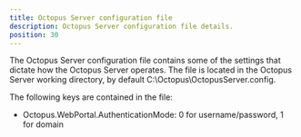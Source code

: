 ```yaml
---
title: Octopus Server configuration file
description: Octopus Server configuration file details.
position: 30
---
```


The Octopus Server configuration file contains some of the settings that dictate how the Octopus Server operates. The file is located in the Octopus Server working directory, by default C:\Octopus\OctopusServer.config.

The following keys are contained in the file:

- Octopus.WebPortal.AuthenticationMode: 0 for username/password, 1 for domain
